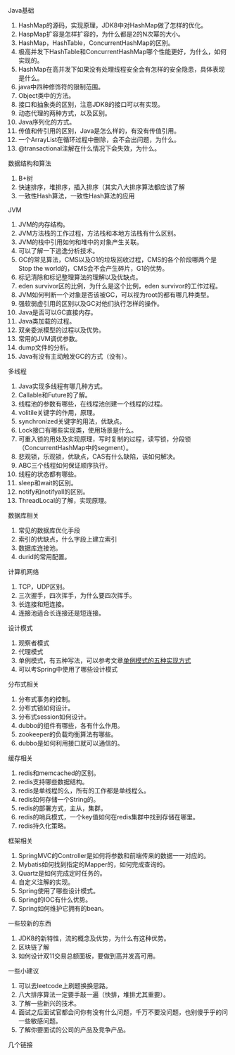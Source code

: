 Java基础

1. HashMap的源码，实现原理，JDK8中对HashMap做了怎样的优化。
2. HaspMap扩容是怎样扩容的，为什么都是2的N次幂的大小。
3. HashMap，HashTable，ConcurrentHashMap的区别。
4. 极高并发下HashTable和ConcurrentHashMap哪个性能更好，为什么，如何实现的。
5. HashMap在高并发下如果没有处理线程安全会有怎样的安全隐患，具体表现是什么。
6. java中四种修饰符的限制范围。
7. Object类中的方法。
8. 接口和抽象类的区别，注意JDK8的接口可以有实现。
9. 动态代理的两种方式，以及区别。
10. Java序列化的方式。
11. 传值和传引用的区别，Java是怎么样的，有没有传值引用。
12. 一个ArrayList在循环过程中删除，会不会出问题，为什么。
13. @transactional注解在什么情况下会失效，为什么。

数据结构和算法

1. B+树
2. 快速排序，堆排序，插入排序（其实八大排序算法都应该了解
3. 一致性Hash算法，一致性Hash算法的应用

JVM

1. JVM的内存结构。
2. JVM方法栈的工作过程，方法栈和本地方法栈有什么区别。
3. JVM的栈中引用如何和堆中的对象产生关联。
4. 可以了解一下逃逸分析技术。
5. GC的常见算法，CMS以及G1的垃圾回收过程，CMS的各个阶段哪两个是Stop the world的，CMS会不会产生碎片，G1的优势。
6. 标记清除和标记整理算法的理解以及优缺点。
7. eden survivor区的比例，为什么是这个比例，eden survivor的工作过程。
8. JVM如何判断一个对象是否该被GC，可以视为root的都有哪几种类型。
9. 强软弱虚引用的区别以及GC对他们执行怎样的操作。
10. Java是否可以GC直接内存。
11. Java类加载的过程。
12. 双亲委派模型的过程以及优势。
13. 常用的JVM调优参数。
14. dump文件的分析。
15. Java有没有主动触发GC的方式（没有）。

多线程

1. Java实现多线程有哪几种方式。
2. Callable和Future的了解。
3. 线程池的参数有哪些，在线程池创建一个线程的过程。
4. volitile关键字的作用，原理。
5. synchronized关键字的用法，优缺点。
6. Lock接口有哪些实现类，使用场景是什么。
7. 可重入锁的用处及实现原理，写时复制的过程，读写锁，分段锁（ConcurrentHashMap中的segment）。
8. 悲观锁，乐观锁，优缺点，CAS有什么缺陷，该如何解决。
9. ABC三个线程如何保证顺序执行。
10. 线程的状态都有哪些。
11. sleep和wait的区别。
12. notify和notifyall的区别。
13. ThreadLocal的了解，实现原理。

数据库相关

1. 常见的数据库优化手段
2. 索引的优缺点，什么字段上建立索引
3. 数据库连接池。
4. durid的常用配置。

计算机网络

1. TCP，UDP区别。
2. 三次握手，四次挥手，为什么要四次挥手。
3. 长连接和短连接。
4. 连接池适合长连接还是短连接。

设计模式

1. 观察者模式
2. 代理模式
3. 单例模式，有五种写法，可以参考文章[单例模式的五种实现方式](https://segmentfault.com/a/1190000010755849)
4. 可以考Spring中使用了哪些设计模式

分布式相关

1. 分布式事务的控制。
2. 分布式锁如何设计。
3. 分布式session如何设计。
4. dubbo的组件有哪些，各有什么作用。
5. zookeeper的负载均衡算法有哪些。
6. dubbo是如何利用接口就可以通信的。

缓存相关

1. redis和memcached的区别。
2. redis支持哪些数据结构。
3. redis是单线程的么，所有的工作都是单线程么。
4. redis如何存储一个String的。
5. redis的部署方式，主从，集群。
6. redis的哨兵模式，一个key值如何在redis集群中找到存储在哪里。
7. redis持久化策略。

框架相关

1. SpringMVC的Controller是如何将参数和前端传来的数据一一对应的。
2. Mybatis如何找到指定的Mapper的，如何完成查询的。
3. Quartz是如何完成定时任务的。
4. 自定义注解的实现。
5. Spring使用了哪些设计模式。
6. Spring的IOC有什么优势。
7. Spring如何维护它拥有的bean。

一些较新的东西

1. JDK8的新特性，流的概念及优势，为什么有这种优势。
2. 区块链了解
3. 如何设计双11交易总额面板，要做到高并发高可用。

一些小建议

1. 可以去leetcode上刷题换换思路。
2. 八大排序算法一定要手敲一遍（快排，堆排尤其重要）。
3. 了解一些新兴的技术。
4. 面试之后面试官都会问你有没有什么问题，千万不要没问题，也别傻乎乎的问一些敏感问题。
5. 了解你要面试的公司的产品及竞争产品。

几个链接

​    